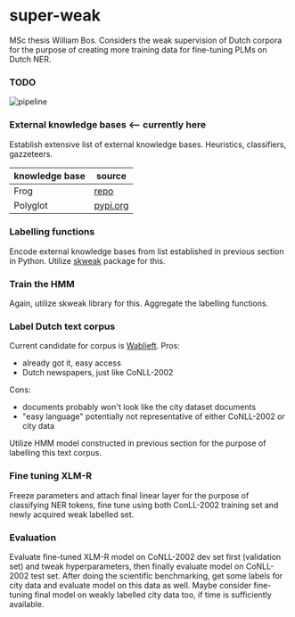 # super-weak
MSc thesis William Bos. Considers the weak supervision of Dutch corpora for the purpose of creating more training data for fine-tuning PLMs on Dutch NER. 

### TODO
![pipeline](https://user-images.githubusercontent.com/33165624/115394487-1a8c9100-a1e3-11eb-9e82-5a6b377a3395.png)

### External knowledge bases <-- currently here 
Establish extensive list of external knowledge bases. Heuristics, classifiers, gazzeteers. 

knowledge base | source
---------------|-------
Frog | [repo](https://github.com/proycon/python-frog)
Polyglot | [pypi.org](https://pypi.org/project/polyglot/)


### Labelling functions
Encode external knowledge bases from list established in previous section in Python. Utilize [skweak](https://github.com/NorskRegnesentral/skweak) package for this. 

### Train the HMM
Again, utilize skweak library for this. Aggregate the labelling functions. 

### Label Dutch text corpus
Current candidate for corpus is [Wablieft](https://taalmaterialen.ivdnt.org/download/tstc-wablieft-corpus-1-2/). 
Pros:
- already got it, easy access
- Dutch newspapers, just like CoNLL-2002

Cons:
- documents probably won't look like the city dataset documents
- "easy language" potentially not representative of either CoNLL-2002 or city data

Utilize HMM model constructed in previous section for the purpose of labelling this text corpus. 

### Fine tuning XLM-R
Freeze parameters and attach final linear layer for the purpose of classifying NER tokens, fine tune using both ConLL-2002 training set and newly acquired weak labelled set. 

### Evaluation 
Evaluate fine-tuned XLM-R model on CoNLL-2002 dev set first (validation set) and tweak hyperparameters, then finally evaluate model on CoNLL-2002 test set. 
After doing the scientific benchmarking, get some labels for city data and evaluate model on this data as well. Maybe consider fine-tuning final model on weakly labelled city data too, if time is sufficiently available. 
